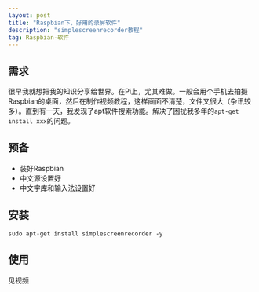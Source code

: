 ```yaml
---
layout: post
title: "Raspbian下，好用的录屏软件"
description: "simplescreenrecorder教程"
tag: Raspbian-软件
---   
```




## 需求

很早我就想把我的知识分享给世界。在Pi上，尤其难做。一般会用个手机去拍摄Raspbian的桌面，然后在制作视频教程，这样画面不清楚，文件又很大（杂讯较多）。直到有一天，我发现了apt软件搜索功能。解决了困扰我多年的`apt-get install xxx`的问题。



## 预备

* 装好Raspbian
* 中文源设置好
* 中文字库和输入法设置好



## 安装
```
sudo apt-get install simplescreenrecorder -y
```


## 使用
见视频